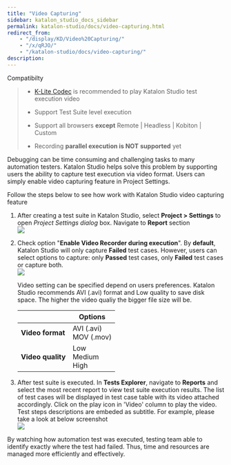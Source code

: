 ```yaml
---
title: "Video Capturing" 
sidebar: katalon_studio_docs_sidebar
permalink: katalon-studio/docs/video-capturing.html 
redirect_from:
    - "/display/KD/Video%20Capturing/"
    - "/x/qRJO/"
    - "/katalon-studio/docs/video-capturing/"
description: 
---
```

Compatibilty

> *   [K-Lite Codec](https://www.codecguide.com/download_kl.htm) is recommended to play Katalon Studio test execution video
> *   Support Test Suite level execution
> *   Support all browsers **except** Remote | Headless | Kobiton | Custom
> 
> *   Recording **parallel execution is NOT** **supported** yet
>     

Debugging can be time consuming and challenging tasks to many automation testers. Katalon Studio helps solve this problem by supporting users the ability to capture test execution via video format. Users can simply enable video capturing feature in Project Settings.

Follow the steps below to see how work with Katalon Studio video capturing feature

1.  After creating a test suite in Katalon Studio, select **Project > Settings** to open _Project Settings dialog_ box. Navigate to **Report** section  
    ![](../../images/katalon-studio/docs/video-capturing/image2017-8-25-143A243A12.png)  
      
    
2.  Check option "**Enable Video Recorder during execution**". By **default**, Katalon Studio will only capture **Failed** test cases. However, users can select options to capture: only **Passed** test cases, only **Failed** test cases or capture both.  
    ![](../../images/katalon-studio/docs/video-capturing/image2017-8-25-153A43A45.png)  
      
    
    Video setting can be specified depend on users preferences. Katalon Studio recommends AVI (.avi) format and Low quality to save disk space. The higher the video qualiy the bigger file size will be.
    
    <table><thead><tr><th>&nbsp;</th><th>Options</th></tr></thead><tbody><tr><td><strong>Video format</strong></td><td>AVI (.avi)<br>MOV (.mov)</td></tr><tr><td><strong>Video quality</strong></td><td>Low<br>Medium<br>High</td></tr></tbody></table>
    
      
      
    
3.  After test suite is executed. In **Tests Explorer**, navigate to **Reports** and select the most recent report to view test suite execution results. The list of test cases will be displayed in test case table with its video attached accordingly. Click on the play icon in 'Video' column to play the video. Test steps descriptions are embeded as subtitle. For example, please take a look at below screenshot  
    ![](../../images/katalon-studio/docs/video-capturing/image2017-8-25-153A353A13.png)

By watching how automation test was executed, testing team able to identify exactly where the test had failed. Thus, time and resources are managed more efficiently and effectively.